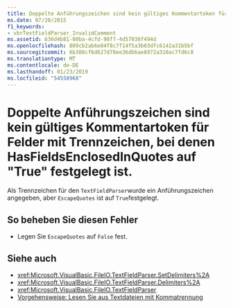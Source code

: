 ```yaml
---
title: Doppelte Anführungszeichen sind kein gültiges Kommentartoken für Felder mit Trennzeichen, bei denen HasFieldsEnclosedInQuotes auf "True" festgelegt ist.
ms.date: 07/20/2015
f1_keywords:
- vbrTextFieldParser_InvalidComment
ms.assetid: 636d4b81-00ba-4cfd-98f7-4d57036f494d
ms.openlocfilehash: 809cb2ab6e84f8c7f14f5a3b03dfc6142a31b5bf
ms.sourcegitcommit: 6b308cf6d627d78ee36dbbae8972a310ac7fd6c8
ms.translationtype: MT
ms.contentlocale: de-DE
ms.lasthandoff: 01/23/2019
ms.locfileid: "54558968"
---
```

# <a name="a-double-quote-is-not-a-valid-comment-token-for-delimited-fields-where-escapequote-is-set-to-true"></a>Doppelte Anführungszeichen sind kein gültiges Kommentartoken für Felder mit Trennzeichen, bei denen HasFieldsEnclosedInQuotes auf "True" festgelegt ist.
Als Trennzeichen für den `TextFieldParser`wurde ein Anführungszeichen angegeben, aber `EscapeQuotes` ist auf `True`festgelegt.  
  
## <a name="to-correct-this-error"></a>So beheben Sie diesen Fehler  
  
-   Legen Sie `EscapeQuotes` auf `False` fest.  
  
## <a name="see-also"></a>Siehe auch
- <xref:Microsoft.VisualBasic.FileIO.TextFieldParser.SetDelimiters%2A>
- <xref:Microsoft.VisualBasic.FileIO.TextFieldParser.Delimiters%2A>
- <xref:Microsoft.VisualBasic.FileIO.TextFieldParser>
- [Vorgehensweise: Lesen Sie aus Textdateien mit Kommatrennung](../../../visual-basic/developing-apps/programming/drives-directories-files/how-to-read-from-comma-delimited-text-files.md)
